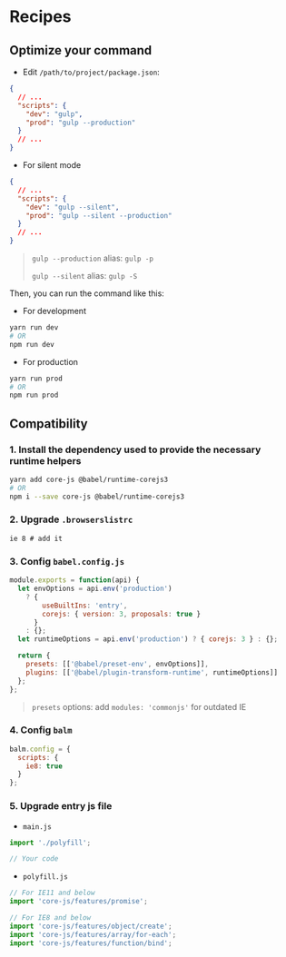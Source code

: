 # Recipes

## Optimize your command

- Edit `/path/to/project/package.json`:

```json
{
  // ...
  "scripts": {
    "dev": "gulp",
    "prod": "gulp --production"
  }
  // ...
}
```

- For silent mode

```json
{
  // ...
  "scripts": {
    "dev": "gulp --silent",
    "prod": "gulp --silent --production"
  }
  // ...
}
```

> `gulp --production` alias: `gulp -p`
>
> `gulp --silent` alias: `gulp -S`

Then, you can run the command like this:

- For development

```sh
yarn run dev
# OR
npm run dev
```

- For production

```sh
yarn run prod
# OR
npm run prod
```

## Compatibility

### 1. Install the dependency used to provide the necessary runtime helpers

```sh
yarn add core-js @babel/runtime-corejs3
# OR
npm i --save core-js @babel/runtime-corejs3
```

### 2. Upgrade `.browserslistrc`

```
ie 8 # add it
```

### 3. Config `babel.config.js`

```js
module.exports = function(api) {
  let envOptions = api.env('production')
    ? {
        useBuiltIns: 'entry',
        corejs: { version: 3, proposals: true }
      }
    : {};
  let runtimeOptions = api.env('production') ? { corejs: 3 } : {};

  return {
    presets: [['@babel/preset-env', envOptions]],
    plugins: [['@babel/plugin-transform-runtime', runtimeOptions]]
  };
};
```

> `presets` options: add `modules: 'commonjs'` for outdated IE

### 4. Config `balm`

```js
balm.config = {
  scripts: {
    ie8: true
  }
};
```

### 5. Upgrade entry js file

- `main.js`

```js
import './polyfill';

// Your code
```

- `polyfill.js`

```js
// For IE11 and below
import 'core-js/features/promise';

// For IE8 and below
import 'core-js/features/object/create';
import 'core-js/features/array/for-each';
import 'core-js/features/function/bind';
```
